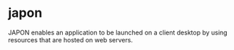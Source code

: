 # japon
JAPON enables an application to be launched on a client desktop by using resources that are hosted on web servers.
